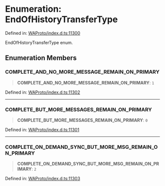 # Enumeration: EndOfHistoryTransferType

Defined in: [WAProto/index.d.ts:11300](https://github.com/Fokusdotid/Baileys/blob/e5a24e138f3b69cf124e0406999e537d5c9a6c18/WAProto/index.d.ts#L11300)

EndOfHistoryTransferType enum.

## Enumeration Members

### COMPLETE\_AND\_NO\_MORE\_MESSAGE\_REMAIN\_ON\_PRIMARY

> **COMPLETE\_AND\_NO\_MORE\_MESSAGE\_REMAIN\_ON\_PRIMARY**: `1`

Defined in: [WAProto/index.d.ts:11302](https://github.com/Fokusdotid/Baileys/blob/e5a24e138f3b69cf124e0406999e537d5c9a6c18/WAProto/index.d.ts#L11302)

***

### COMPLETE\_BUT\_MORE\_MESSAGES\_REMAIN\_ON\_PRIMARY

> **COMPLETE\_BUT\_MORE\_MESSAGES\_REMAIN\_ON\_PRIMARY**: `0`

Defined in: [WAProto/index.d.ts:11301](https://github.com/Fokusdotid/Baileys/blob/e5a24e138f3b69cf124e0406999e537d5c9a6c18/WAProto/index.d.ts#L11301)

***

### COMPLETE\_ON\_DEMAND\_SYNC\_BUT\_MORE\_MSG\_REMAIN\_ON\_PRIMARY

> **COMPLETE\_ON\_DEMAND\_SYNC\_BUT\_MORE\_MSG\_REMAIN\_ON\_PRIMARY**: `2`

Defined in: [WAProto/index.d.ts:11303](https://github.com/Fokusdotid/Baileys/blob/e5a24e138f3b69cf124e0406999e537d5c9a6c18/WAProto/index.d.ts#L11303)
